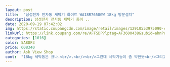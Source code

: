 ```yaml
---
layout: post 
title:  "삼성전자 전자동 세탁기 화이트 WA18R7650GW 18kg 방문설치" 
description: 삼성전자 전자동 세탁기 화이 ..
date: 2020-09-19 07:42:02 
img: https://static.coupangcdn.com/image/retail/images/12910553975090-c442ab82-1514-4512-ad32-2006d0b71eff.jpg 
linkUrl: https://link.coupang.com/re/AFFSDP?lptag=AF3600438&subid=ahnPublicAsk&pageKey=1816838925&itemId=3091932116&vendorItemId=71079757722&traceid=V0-113-5df865f8751d4ee9 
categories: [1016] 
color: 5A8DF3 
price: 608340 
author: Ask View Shop 
cont:  "18kg 세탁통은 크나.<br/>.<br/><br/>그런데 세탁기능이 좀 약한듯<br/>그리고 계기판의 글짜가 잘 안보여요<br/>나머지 좋습니다<br/>디자인도  깔끔하고 사용하기도 매우간단해서 어른신 들이사용하기 편해요.<br/><br/>삼성 기사님들 너무 친절하시구요<br/>세탁시 돌아가는힘 차이가있네요<br/>약속한 시간에 배달 설치 되어 좋았어요.<br/><br/>예전 세탁기는 세탁조가 세게 돌아갔거든요<br/>요즘 세탁기는 소음때문에 그런다고 하는데<br/>익숙해질때까지는 후레쉬키고 보고 있어요<br/>일단싼맛에쓴다고 생각합니다.<br/><br/>좀 약한 느낌이 드네요<br/>탈수시 톨아가는힘 차이가있네요<br/>폐가전 수거 설치 역시 삼성이네요<br/>회백바탕에 검정글씨인데 잘 안보이네요<br/>" 
---
```

